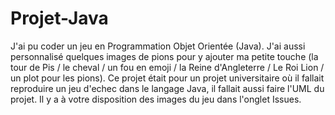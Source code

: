 # Projet-Java

J'ai pu coder un jeu en Programmation Objet Orientée (Java). 
J'ai aussi personnalisé quelques images de pions pour y ajouter ma petite touche (la tour de Pis / le cheval / un fou en emoji / la Reine d'Angleterre / Le Roi Lion / un plot pour les pions).
Ce projet était pour un projet universitaire où il fallait reproduire un jeu d'echec dans le langage Java, il fallait aussi faire l'UML du projet.
Il y a à votre disposition des images du jeu dans l'onglet Issues.
